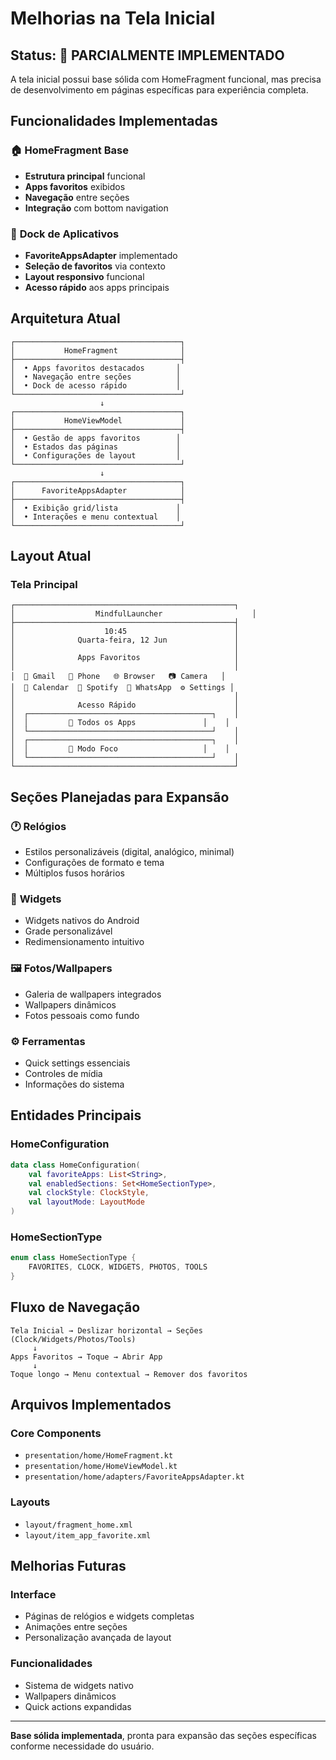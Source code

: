 # Melhorias na Tela Inicial

## Status: 🔄 PARCIALMENTE IMPLEMENTADO

A tela inicial possui base sólida com HomeFragment funcional, mas precisa de desenvolvimento em páginas específicas para experiência completa.

## Funcionalidades Implementadas

### 🏠 **HomeFragment Base**
- **Estrutura principal** funcional
- **Apps favoritos** exibidos
- **Navegação** entre seções
- **Integração** com bottom navigation

### 📱 **Dock de Aplicativos**
- **FavoriteAppsAdapter** implementado
- **Seleção de favoritos** via contexto
- **Layout responsivo** funcional
- **Acesso rápido** aos apps principais

## Arquitetura Atual

```
┌─────────────────────────────────────┐
│           HomeFragment              │
├─────────────────────────────────────┤
│  • Apps favoritos destacados       │
│  • Navegação entre seções          │
│  • Dock de acesso rápido           │
└─────────────────────────────────────┘
                    ↓
┌─────────────────────────────────────┐
│           HomeViewModel             │
├─────────────────────────────────────┤
│  • Gestão de apps favoritos        │
│  • Estados das páginas             │
│  • Configurações de layout         │
└─────────────────────────────────────┘
                    ↓
┌─────────────────────────────────────┐
│      FavoriteAppsAdapter            │
├─────────────────────────────────────┤
│  • Exibição grid/lista             │
│  • Interações e menu contextual    │
└─────────────────────────────────────┘
```

## Layout Atual

### Tela Principal
```
┌─────────────────────────────────────────────────┐
│                  MindfulLauncher                    │
├─────────────────────────────────────────────────┤
│                    10:45                        │
│              Quarta-feira, 12 Jun               │
│                                                 │
│              Apps Favoritos                     │
│                                                 │
│  📧 Gmail   📱 Phone   🌐 Browser   📷 Camera   │
│  📅 Calendar  🎵 Spotify  💬 WhatsApp  ⚙️ Settings │
│                                                 │
│              Acesso Rápido                      │
│  ┌─────────────────────────────────────────┐    │
│  │         📱 Todos os Apps               │    │
│  └─────────────────────────────────────────┘    │
│  ┌─────────────────────────────────────────┐    │
│  │         🎯 Modo Foco                   │    │
│  └─────────────────────────────────────────┘    │
└─────────────────────────────────────────────────┘
```

## Seções Planejadas para Expansão

### 🕐 **Relógios**
- Estilos personalizáveis (digital, analógico, minimal)
- Configurações de formato e tema
- Múltiplos fusos horários

### 🔧 **Widgets**
- Widgets nativos do Android
- Grade personalizável
- Redimensionamento intuitivo

### 🖼️ **Fotos/Wallpapers**
- Galeria de wallpapers integrados
- Wallpapers dinâmicos
- Fotos pessoais como fundo

### ⚙️ **Ferramentas**
- Quick settings essenciais
- Controles de mídia
- Informações do sistema

## Entidades Principais

### **HomeConfiguration**
```kotlin
data class HomeConfiguration(
    val favoriteApps: List<String>,
    val enabledSections: Set<HomeSectionType>,
    val clockStyle: ClockStyle,
    val layoutMode: LayoutMode
)
```

### **HomeSectionType**
```kotlin
enum class HomeSectionType {
    FAVORITES, CLOCK, WIDGETS, PHOTOS, TOOLS
}
```

## Fluxo de Navegação

```
Tela Inicial → Deslizar horizontal → Seções (Clock/Widgets/Photos/Tools)
     ↓
Apps Favoritos → Toque → Abrir App
     ↓
Toque longo → Menu contextual → Remover dos favoritos
```

## Arquivos Implementados

### **Core Components**
- `presentation/home/HomeFragment.kt`
- `presentation/home/HomeViewModel.kt`
- `presentation/home/adapters/FavoriteAppsAdapter.kt`

### **Layouts**
- `layout/fragment_home.xml`
- `layout/item_app_favorite.xml`

## Melhorias Futuras

### **Interface**
- Páginas de relógios e widgets completas
- Animações entre seções
- Personalização avançada de layout

### **Funcionalidades**
- Sistema de widgets nativo
- Wallpapers dinâmicos
- Quick actions expandidas

---

**Base sólida implementada**, pronta para expansão das seções específicas conforme necessidade do usuário.
